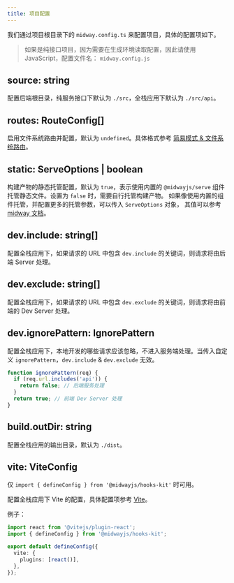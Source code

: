 ```yaml
---
title: 项目配置
---
```


我们通过项目根目录下的 `midway.config.ts` 来配置项目，具体的配置项如下。

> 如果是纯接口项目，因为需要在生成环境读取配置，因此请使用 JavaScript，配置文件名： `midway.config.js`

## source: string

配置后端根目录，纯服务接口下默认为 `./src`，全栈应用下默认为 `./src/api`。

## routes: RouteConfig[]

启用文件系统路由并配置，默认为 `undefined`。具体格式参考 [简易模式 & 文件系统路由](./file-route)。

## static: ServeOptions | boolean

构建产物的静态托管配置，默认为 `true`，表示使用内置的 `@midwayjs/serve` 组件托管静态文件。设置为 `false` 时，需要自行托管构建产物。
如果像使用内置的组件托管，并配置更多的托管参数，可以传入 `ServeOptions` 对象， 其值可以参考 [midway 文档](https://midwayjs.org/docs/extensions/static_file#%E5%8F%AF%E7%94%A8%E9%85%8D%E7%BD%AE)。

## dev.include: string[]

配置全栈应用下，如果请求的 URL 中包含 `dev.include` 的关键词，则请求将由后端 Server 处理。

## dev.exclude: string[]

配置全栈应用下，如果请求的 URL 中包含 `dev.exclude` 的关键词，则请求将由前端的 Dev Server 处理。

## dev.ignorePattern: IgnorePattern

配置全栈应用下，本地开发的哪些请求应该忽略，不进入服务端处理。当传入自定义 `ignorePattern`，`dev.include` & `dev.exclude` 无效。

```ts
function ignorePattern(req) {
  if (req.url.includes('api')) {
    return false; // 后端服务处理
  }
  return true; // 前端 Dev Server 处理
}
```

## build.outDir: string

配置全栈应用的输出目录，默认为 `./dist`。

## vite: ViteConfig

仅 `import { defineConfig } from '@midwayjs/hooks-kit'` 时可用。

配置全栈应用下 Vite 的配置，具体配置项参考 [Vite](https://vitejs.dev/config/)。

例子：

```ts
import react from '@vitejs/plugin-react';
import { defineConfig } from '@midwayjs/hooks-kit';

export default defineConfig({
  vite: {
    plugins: [react()],
  },
});
```
